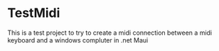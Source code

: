 # TestMidi
This is a test project to try to create a midi connection between a midi keyboard and a windows compluter in .net Maui

